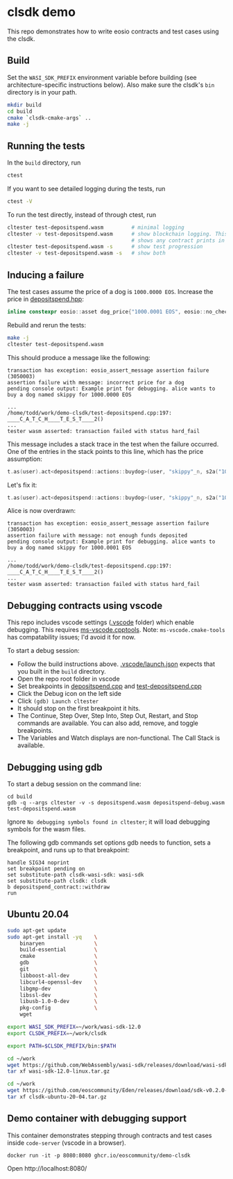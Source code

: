 # clsdk demo

This repo demonstrates how to write eosio contracts and test cases using the clsdk.

## Build

Set the `WASI_SDK_PREFIX` environment variable before building (see architecture-specific instructions below). Also make sure the clsdk's `bin` directory is in your path.

```sh
mkdir build
cd build
cmake `clsdk-cmake-args` ..
make -j
```

## Running the tests

In the `build` directory, run

```sh
ctest
```

If you want to see detailed logging during the tests, run

```sh
ctest -V
```

To run the test directly, instead of through ctest, run

```sh
cltester test-depositspend.wasm         # minimal logging
cltester -v test-depositspend.wasm      # show blockchain logging. This also
                                        # shows any contract prints in green.
cltester test-depositspend.wasm -s      # show test progression
cltester -v test-depositspend.wasm -s   # show both
```

## Inducing a failure

The test cases assume the price of a dog is `1000.0000 EOS`. Increase the price in [depositspend.hpp](depositspend.hpp):

```c++
inline constexpr eosio::asset dog_price{"1000.0001 EOS", eosio::no_check};
```

Rebuild and rerun the tests:
```sh
make -j
cltester test-depositspend.wasm
```

This should produce a message like the following:

```
transaction has exception: eosio_assert_message assertion failure (3050003)
assertion failure with message: incorrect price for a dog
pending console output: Example print for debugging. alice wants to buy a dog named skippy for 1000.0000 EOS

...
/home/todd/work/demo-clsdk/test-depositspend.cpp:197: ____C_A_T_C_H____T_E_S_T____2()
...
tester wasm asserted: transaction failed with status hard_fail
```

This message includes a stack trace in the test when the failure occurred. One of the entries in the stack points to this line, which has the price assumption:

```c++
t.as(user).act<depositspend::actions::buydog>(user, "skippy"_n, s2a("1000.0000 EOS"));
```

Let's fix it:

```c++
t.as(user).act<depositspend::actions::buydog>(user, "skippy"_n, s2a("1000.0001 EOS"));
```

Alice is now overdrawn:

```
transaction has exception: eosio_assert_message assertion failure (3050003)
assertion failure with message: not enough funds deposited
pending console output: Example print for debugging. alice wants to buy a dog named skippy for 1000.0001 EOS

...
/home/todd/work/demo-clsdk/test-depositspend.cpp:197: ____C_A_T_C_H____T_E_S_T____2()
...
tester wasm asserted: transaction failed with status hard_fail
```

## Debugging contracts using vscode

This repo includes vscode settings ([.vscode](.vscode) folder) which enable debugging. This requires [ms-vscode.cpptools](https://marketplace.visualstudio.com/items?itemName=ms-vscode.cpptools). Note: `ms-vscode.cmake-tools` has compatability issues; I'd avoid it for now.

To start a debug session:
* Follow the build instructions above. [.vscode/launch.json](.vscode/launch.json) expects that you built in the `build` directory.
* Open the repo root folder in vscode
* Set breakpoints in [depositspend.cpp](depositspend.cpp) and [test-depositspend.cpp](test-depositspend.cpp)
* Click the Debug icon on the left side
* Click `(gdb) Launch cltester`
* It should stop on the first breakpoint it hits.
* The Continue, Step Over, Step Into, Step Out, Restart, and Stop commands are available. You can also add, remove, and toggle breakpoints.
* The Variables and Watch displays are non-functional. The Call Stack is available.

## Debugging using gdb

To start a debug session on the command line:

```
cd build
gdb -q --args cltester -v -s depositspend.wasm depositspend-debug.wasm test-depositspend.wasm
```

Ignore `No debugging symbols found in cltester`; it will load debugging symbols for the wasm files.

The following gdb commands set options gdb needs to function, sets a breakpoint, and runs up to that breakpoint:

```
handle SIG34 noprint
set breakpoint pending on
set substitute-path clsdk-wasi-sdk: wasi-sdk
set substitute-path clsdk: clsdk
b depositspend_contract::withdraw
run
```

## Ubuntu 20.04

```sh
sudo apt-get update
sudo apt-get install -yq    \
    binaryen                \
    build-essential         \
    cmake                   \
    gdb                     \
    git                     \
    libboost-all-dev        \
    libcurl4-openssl-dev    \
    libgmp-dev              \
    libssl-dev              \
    libusb-1.0-0-dev        \
    pkg-config              \
    wget

export WASI_SDK_PREFIX=~/work/wasi-sdk-12.0
export CLSDK_PREFIX=~/work/clsdk

export PATH=$CLSDK_PREFIX/bin:$PATH

cd ~/work
wget https://github.com/WebAssembly/wasi-sdk/releases/download/wasi-sdk-12/wasi-sdk-12.0-linux.tar.gz
tar xf wasi-sdk-12.0-linux.tar.gz

cd ~/work
wget https://github.com/eoscommunity/Eden/releases/download/sdk-v0.2.0-alpha/clsdk-ubuntu-20-04.tar.gz
tar xf clsdk-ubuntu-20-04.tar.gz
```

## Demo container with debugging support

This container demonstrates stepping through contracts and test cases inside `code-server` (vscode in a browser).

```
docker run -it -p 8080:8080 ghcr.io/eoscommunity/demo-clsdk
```

Open http://localhost:8080/
